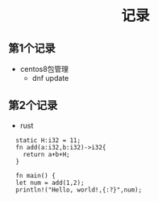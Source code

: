 # <center>记录
## 第1个记录
  - centos8包管理
    - dnf update
## 第2个记录
  - rust
  ```
    static H:i32 = 11;
    fn add(a:i32,b:i32)->i32{
      return a+b+H;
    }

    fn main() {
    let num = add(1,2);
    println!("Hello, world!,{:?}",num);
    
  ```
